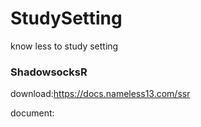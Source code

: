 # StudySetting
know less to study setting

### ShadowsocksR
download:https://docs.nameless13.com/ssr

document:

### 
